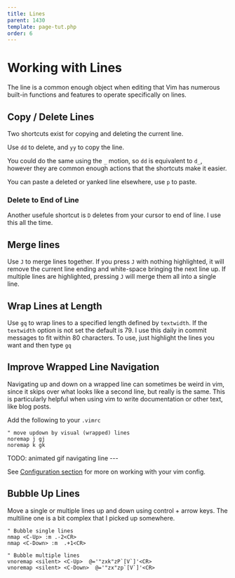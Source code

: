 ```yaml
---
title: Lines
parent: 1430
template: page-tut.php
order: 6
---
```


# Working with Lines

The line is a common enough object when editing that Vim has numerous built-in functions and features to operate specifically on lines.


## Copy / Delete Lines

Two shortcuts exist for copying and deleting the current line.

Use `dd` to delete, and `yy` to copy the line.

You could do the same using the `_` motion, so `dd` is equivalent to `d_`, however they are common enough actions that the shortcuts make it easier.

You can paste a deleted or yanked line elsewhere, use `p` to paste.

### Delete to End of Line

Another usefule shortcut is `D` deletes from your cursor to end of line. I use this all the time.

## Merge lines

Use `J` to merge lines together. If you press `J` with nothing highlighted, it will remove the current line ending and white-space bringing the next line up. If multiple lines are highlighted, pressing `J` will merge them all into a single line.

## Wrap Lines at Length

Use `gq` to wrap lines to a specified length defined by `textwidth`. If the `textwidth` option is not set the default is 79. I use this daily in commit messages to fit within 80 characters. To use, just highlight the lines you want and then type `gq`


## Improve Wrapped Line Navigation

Navigating up and down on a wrapped line can sometimes be weird in vim, since it skips over what looks like a second line, but really is the same. This is particularly helpful when using vim to write documentation or other text, like blog posts.

Add the following to your `.vimrc`

```vim
" move updown by visual (wrapped) lines
noremap j gj
noremap k gk
```

TODO: animated gif navigating line ---

See [Configuration section](configuration.html) for more on working with your vim config.

## Bubble Up Lines

Move a single or multiple lines up and down using control + arrow keys. The multiline one is a bit complex that I picked up somewhere.

```vim
" Bubble single lines
nmap <C-Up> :m .-2<CR>
nmap <C-Down> :m  .+1<CR>

" Bubble multiple lines
vnoremap <silent> <C-Up>  @='"zxk"zP`[V`]'<CR>
vnoremap <silent> <C-Down>  @='"zx"zp`[V`]'<CR>
```
